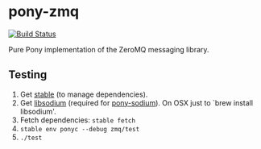 # pony-zmq

[![Build Status](https://travis-ci.org/jemc/pony-zmq.svg?branch=master)](https://travis-ci.org/jemc/pony-zmq)

Pure Pony implementation of the ZeroMQ messaging library.

## Testing

1. Get [stable](https://github.com/jemc/pony-stable) (to manage dependencies).
2. Get
   [libsodium](https://download.libsodium.org/doc/installation/index.html)
   (required for [pony-sodium](https://github.com/jemc/pony-sodium)).
   On OSX just to `brew install libsodium'.
3. Fetch dependencies: `stable fetch`
3. `stable env ponyc --debug zmq/test`
4. `./test`
